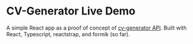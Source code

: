 # CV-Generator Live Demo

A simple React app as a proof of concept of [cv-generator API](https://github.com/thomasoca/cv-generator). Built with React, Typescript, reactstrap, and formik (so far).
